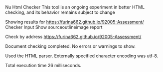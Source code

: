 Nu Html Checker
This tool is an ongoing experiment in better HTML checking, and its behavior remains subject to change

Showing results for https://furina662.github.io/92005-Assessment/
Checker Input
Show sourceoutlineimage report

Check by
address
https://furina662.github.io/92005-Assessment/

Document checking completed. No errors or warnings to show.

Used the HTML parser. Externally specified character encoding was utf-8.

Total execution time 26 milliseconds.